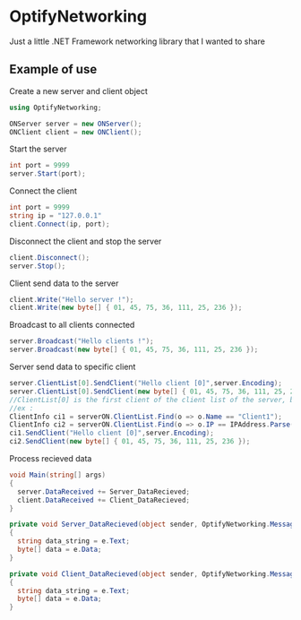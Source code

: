 # OptifyNetworking
Just a little .NET Framework networking library that I wanted to share

## Example of use
Create a new server and client object
```cs
using OptifyNetworking;

ONServer server = new ONServer();
ONClient client = new ONClient();
```

Start the server
```cs
int port = 9999
server.Start(port);
```

Connect the client
```cs
int port = 9999
string ip = "127.0.0.1"
client.Connect(ip, port);
```

Disconnect the client and stop the server
```cs
client.Disconnect();
server.Stop();
```

Client send data to the server
```cs
client.Write("Hello server !");
client.Write(new byte[] { 01, 45, 75, 36, 111, 25, 236 });
```

Broadcast to all clients connected
```cs
server.Broadcast("Hello clients !");
server.Broadcast(new byte[] { 01, 45, 75, 36, 111, 25, 236 });
```

Server send data to specific client
```cs
server.ClientList[0].SendClient("Hello client [0]",server.Encoding);
server.ClientList[0].SendClient(new byte[] { 01, 45, 75, 36, 111, 25, 236 });
//ClientList[0] is the first client of the client list of the server, but client can be identified by IP and Name (given when the connection occur)
//ex :
ClientInfo ci1 = serverON.ClientList.Find(o => o.Name == "Client1");
ClientInfo ci2 = serverON.ClientList.Find(o => o.IP == IPAddress.Parse("127.0.0.1"));
ci1.SendClient("Hello client [0]",server.Encoding);
ci2.SendClient(new byte[] { 01, 45, 75, 36, 111, 25, 236 });
```

Process recieved data
```cs
void Main(string[] args)
{
  server.DataReceived += Server_DataRecieved;
  client.DataReceived += Client_DataRecieved;
}

private void Server_DataRecieved(object sender, OptifyNetworking.Message e)
{
  string data_string = e.Text;
  byte[] data = e.Data;
}

private void Client_DataRecieved(object sender, OptifyNetworking.Message e)
{
  string data_string = e.Text;
  byte[] data = e.Data;
}
```

